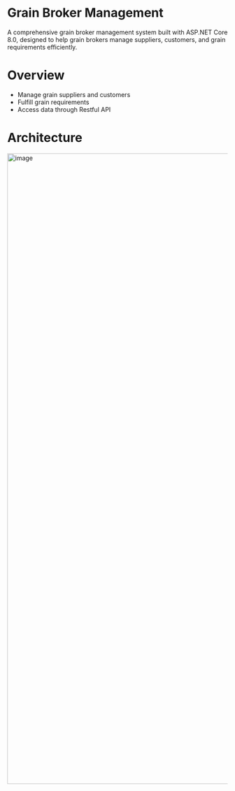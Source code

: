 # Grain Broker Management
A comprehensive grain broker management system built with ASP.NET Core 8.0, designed to help grain brokers manage suppliers, customers, and grain requirements efficiently.

# Overview
* Manage grain suppliers and customers
* Fulfill grain requirements
* Access data through Restful API

# Architecture
<img width="2404" height="1444" alt="image" src="https://github.com/user-attachments/assets/ec1174f0-5f6c-4ed4-af1a-47c22c06b216" />


